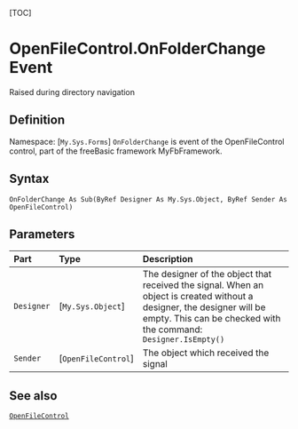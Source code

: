 [TOC]
# OpenFileControl.OnFolderChange Event
Raised during directory navigation
## Definition
Namespace: [`My.Sys.Forms`]
`OnFolderChange` is event of the OpenFileControl control, part of the freeBasic framework MyFbFramework.
## Syntax
```freeBasic
OnFolderChange As Sub(ByRef Designer As My.Sys.Object, ByRef Sender As OpenFileControl)
```

## Parameters

|Part|Type|Description|
| :------------ | :------------ | :------------ |
|`Designer`|[`My.Sys.Object`]|The designer of the object that received the signal. When an object is created without a designer, the designer will be empty. This can be checked with the command: `Designer.IsEmpty()`|
|`Sender`|[`OpenFileControl`]|The object which received the signal|

## See also
[`OpenFileControl`](OpenFileControl.md)
